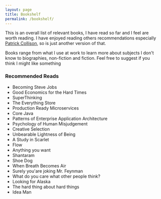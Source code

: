 ```yaml
---
layout: page
title: Bookshelf
permalink: /bookshelf/
---
```


This is an overall list of relevant books, I have read so far and I feel are worth reading. I have enjoyed reading others recommendations especially [Patrick Collison](https://patrickcollison.com/bookshelf), so is just another version of that. 

Books range from what I use at work to learn more about subjects I don't know to biographies, non-fiction and fiction. Feel free to suggest if you think I might like something 

### Recommended Reads

* Becoming Steve Jobs
* Good Economics for the Hard Times
* SuperThinking
* The Everything Store
* Production Ready Microservices
* Core Java
* Patterns of Enterprise Application Architecture
* Psychology of Human Misjudgement
* Creative Selection
* Unbearable Lightness of Being
* A Study in Scarlet
* Flow
* Anything you want
* Shantaram
* Shoe Dog 
* When Breath Becomes Air
* Surely you'are joking Mr. Feynman
* What do you care what other people think?
* Looking for Alaska
* The hard thing about hard things
* Idea Man
